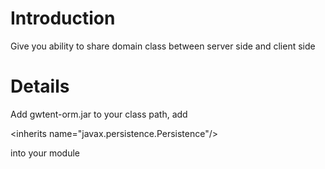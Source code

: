 # Introduction #

Give you ability to share domain class between server side and client side


# Details #

Add gwtent-orm.jar to your class path,
add 

&lt;inherits name="javax.persistence.Persistence"/&gt;

 into your module